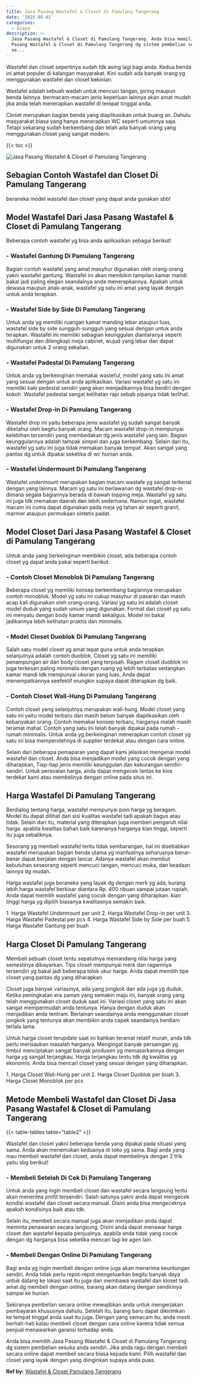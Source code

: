 ```yaml
---
title: Jasa Pasang Wastafel & Closet di Pamulang Tangerang
date: '2025-05-01'
categories:
  - biaya
description: >-
  Jasa Pasang Wastafel & Closet di Pamulang Tangerang. Anda bisa memilih Jasa
  Pasang Wastafel & Closet di Pamulang Tangerang dg sistem pembelian sesuka anda
  se...
---
```


Wastafel dan closet sepertinya sudah tdk asing lagi bagi anda. Kedua benda ini amat populer di kalangan masyarakat. Kini sudah ada banyak orang yg menggunakan wastafel dan closet kekinian.

Wastafel adalah sebuah wadah untuk mencuci tangan, piring maupun benda lainnya. bermacam-macam jenis keperluan lainnya akan amat mudah jika anda telah menerapkan wastafel di tempat tinggal anda.

Closet merupakan bagian benda yang diaplikasikan untuk buang air. Dahulu masyarakat biasa yang hanya menerapkan WC seperti umumnya saja. Tetapi sekarang sudah berkembang dan telah ada banyak orang yang menggunakan closet yang sangat modern.

{{< toc >}}

![Jasa Pasang Wastafel & Closet di Pamulang Tangerang](/images/wastafel-closet-murah53.png)

## Sebagian Contoh Wastafel dan Closet Di Pamulang Tangerang

beraneka model wastafel dan closet yang dapat anda gunakan sbb!

## Model Wastafel Dari Jasa Pasang Wastafel & Closet di Pamulang Tangerang

Beberapa contoh wastafel yg bisa anda aplikasikan sebagai berikut!

### \- Wastafel Gantung Di Pamulang Tangerang

Bagian contoh wastafel yang amat masyhur digunakan oleh orang-orang yakni wastafel gantung. Wastafel ini akan membikin tampilan kamar mandi bakal jadi paling elegan seandainya anda menerapkannya. Apakah untuk dewasa maupun anak-anak, wastafel yg satu ini amat yang layak dengan untuk anda terapkan.

### \- Wastafel Side by Side Di Pamulang Tangerang

Untuk anda yg memiliki ruangan kamar manding lebar ataupun luas, wastafel side by side sungguh-sungguh yang sesuai dengan untuk anda terapkan. Wastafel ini memiliki sebagian keunggulan diantaranya seperti multifungsi dan dilengkapi meja cabinet, wujud yang lebar dan dapat digunakan untuk 2 orang sekalian.

### \- Wastafel Padestal Di Pamulang Tangerang

Untuk anda yg berkeinginan memakai wasteful, model yang satu ini amat yang sesuai dengan untuk anda aplikasikan. Variasi wastafel yg satu ini memiliki kaki pedestal sendiri yang akan menjadikannya bisa berdiri dengan kokoh. Wastafel pedestal sangat kelihatan rapi sebab pipanya tidak terlihat.

### \- Wastafel Drop-in Di Pamulang Tangerang

Wastafel drop ini yaitu beberapa jenis wastafel yg sudah sangat banyak diketahui oleh begitu banyak orang. Macam wastafel drop-in mempunyai kelebihan tersendiri yang membedakan dg jenis wastafel yang lain. Bagian keunggulannya adalah tampak simpel dan juga berkembang. Selain dari itu, wastafel yg satu ini juga tidak memakan banyak tempat. Akan sangat yang pantas dg untuk dipakai seketika di wc hunian anda.

### \- Wastafel Undermount Di Pamulang Tangerang

Wastafel undermount merupakan bagian macam wastafe yg sangat terkenal dengan yang lainnya. Macam yg satu ini berlawanan dg wastafel drop-in dimana segala bagiannya berada di bawah topping meja. Wastafel yg satu ini juga tdk memakan daerah dan lebih sederhana. Namun ingat, wastafel macam ini cuma dapat digunakan pada meja yg tahan air seperti granit, marmer ataupun permukaan sintetis padat.

## Model Closet Dari Jasa Pasang Wastafel & Closet di Pamulang Tangerang

Untuk anda yang berkeinginan membikin closet, ada beberapa contoh closet yg dapat anda pakai seperti berikut:

### \- Contoh Closet Monoblok Di Pamulang Tangerang

Beberapa closet yg memiliki konsep berkembang bagiannya merupakan contoh monoblok. Model yg satu ini cukup masyhur di pasaran dan masih acap kali digunakan oleh orang-orang. Variasi yg satu ini adalah closet model duduk yang sudah umum yang digunakan. Format dari closet yg satu ini menyatu dengan body kamar mandi sekaligus. Model ini bakal jadikannya lebih kelihatan praktis dan minimalis.

### \- Model Closet Duoblok Di Pamulang Tangerang

Salah satu model closet yg amat tepat guna untuk anda terapkan selanjutnya adalah contoh duoblok. Closet yg satu ini memiliki penampungan air dan body closet yang terpisah. Ragam closet duoblok ini juga terkesan paling minimalis dengan ruang yg lebih terbatas sedangkan kamar mandi tdk mempunyai ukuran yang luas. Anda dapat menempatkannya seefektif mungkin supaya dapat diterapkan dg baik.

### \- Contoh Closet Wall-Hung Di Pamulang Tangerang

Contoh closet yang selanjutnya merupakan wall-hung. Model closet yang satu ini yaitu model terbaru dan masih belum banyak diaplikasikan oleh kebanyakan orang. Contoh memakai konsep terbaru, harganya malah masih teramat mahal. Contoh yang satu ini telah banyak dipakai pada rumah - rumah minimalis. Untuk anda yg berkeinginan menerapkan contoh closet yg satu ini bisa memperolehnya di supplier terdekat atau dengan cara online.

Selain dari beberapa pemaparan yang dapat kami jelaskan mengenai model wastafel dan closet. Anda bisa menjadikan model yang cocok dengan yang diharapkan, Tiap-tiap jenis memiliki keunggulan dan kekurangan sendiri-sendiri. Untuk persoalan harga, anda dapat mengecek lantas ke kios terdekat kami atau membelinya dengan online pada situs ini.

## Harga Wastafel Di Pamulang Tangerang

Berdialog tentang harga, wastafel mempunyai poin harga yg beragam. Model itu dapat dilihat dari sisi kualitas wastafel tadi apakah bagus atau tidak. Selain dari itu, material yang diterapkan juga memberi pengaruh nilai harga. apabila kwalitas bahan baik karenanya harganya kian tinggi, seperti itu juga sebaliknya.

Sesorang yg membeli wastafel tentu tidak sembarangan, hal ini disebabkan wastafel merupakan bagian benda utama yg manfaatnya seharusnya benar-benar dapat berjalan dengan lancar. Adanya wastafel akan membut kebutuhan seseorang seperti mencuci tangan, mencuci muka, dan keadaan lainnya dg mudah.

Harga wastafel juga beraneka yang layak dg dengan merk yg ada, kurang lebih harga wastafel berkisar diantara Rp. 400 ribuan sampai jutaan rupiah. Anda dapat memilih wastafel yang cocok dengan yang diharapkan. kian tinggi harga yg dipilih biasanya kwalitasnya semakin baik.

1\. Harga Wastafel Undermount per unit 2. Harga Wastafel Drop-in per unit 3. Harga Wastafel Padestal per pcs 4. Harga Wastafel Side by Side per buah 5. Harga Wastafel Gantung per buah

## Harga Closet Di Pamulang Tangerang

Membeli sebuah closet tentu sepatutnya memandang nilai harga yang semestinya dibayarkan. Tips closet mempunyai merk dan ragamnya tersendiri yg bakal jadi beberapa tolok ukur harga. Anda dapat memilih tipe closet yang pantas dg yang diharapkan.

Closet juga banyak variasinya, ada yang jongkok dan ada juga yg duduk. Ketika peningkatan era zaman yang semakin maju ini, banyak orang yang telah menggunakan closet duduk saat ini. Variasi closet yang satu ini akan sangat mempermudah anda tentunya. Hanya dengan duduk akan menjadikan anda tentram. Berlainan seandainya anda menggunakan closet jongkok yang tentunya akan membikin anda capek seandainya berdiam terlalu lama.

Untuk harga closet terupdate saat ini bahkan teramat relatif murah, anda tdk perlu merisaukan masalah harganya. Mengingat banyak persaingan yg timbul menciptakan sangat banyak produsen yg memasarkannya dengan harga yg sangat terjangkau. Harga terjangkau tentu tdk dg kwalitas yg ekonomis. Anda bisa mencari closet yang sesuai dengan yang diharapkan.

1\. Harga Closet Wall-Hung per unit 2. Harga Closet Duoblok per buah 3. Harga Closet Monoblok per pcs

## Metode Membeli Wastafel dan Closet Di Jasa Pasang Wastafel & Closet di Pamulang Tangerang

{{< table-tables table="table2" >}}

Wastafel dan closet yakni beberapa benda yang dipakai pada situasi yang sama. Anda akan menemukan keduanya di toko yg sama. Bagi anda yang mau membeli wastafel dan closet, anda dapat membelinya dengan 2 trik yaitu sbg berikut!

### \- Membeli Setelah Di Cek Di Pamulang Tangerang

Untuk anda yang ingin membeli closet dan wastafel secara langsung tentu akan menerima profit tersendiri. Salah satunya yakni anda dapat mengecek kondisi wastafel dan closet secara manual. Disini anda bisa mengeceknya apakah kondisinya baik atau tdk.

Selain itu, membeli secara manual juga akan menjadikan anda dapat meminta penawaran secara langsung. Disini anda dapat menawar harga closet dan wastafel kepada penjualnya. apabila anda tidak yang cocok dengan dg harganya bisa seketika mencari lagi ke agen lain.

### \- Membeli Dengan Online Di Pamulang Tangerang

Bagi anda yg ingin membeli dengan online juga akan menerima keuntungan sendiri. Anda tidak perlu repot-repot mengeluarkan begitu banyak daya untuk datang ke lokasi saat itu juga dan membawa wastafel dan kloset tadi. amat dg membeli dengan online, barang akan datang dengan sendirinya sampai ke hunian.

Sekiranya pembelian secara online mewajibkan anda untuk mengerjakan pembayaran khususnya dahulu. Setelah itu, barang baru dapat dikirimkan ke tempat tinggal anda saat itu juga. Dengan yang semacam itu, anda mesti berhati-hati kalau membeli closet dengan cara online karena tidak semua penjual menawarkan garansi terhadap anda.

Anda bisa memilih Jasa Pasang Wastafel & Closet di Pamulang Tangerang dg sistem pembelian sesuka anda sendiri. Jika anda ragu dengan membeli secara online dapat membeli secara biasa kepada kami. Pilih wastafel dan closet yang layak dengan yang diinginkan supaya anda puas.

**Ref by:** [Wastafel & Closet Pamulang Tangerang](https://id.wikipedia.org/wiki/Wastafel)
